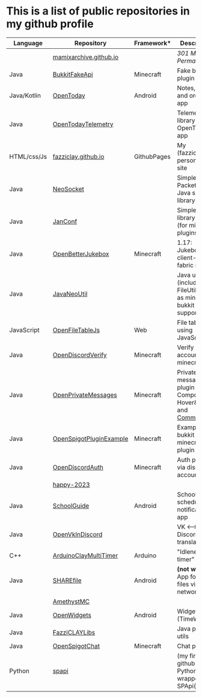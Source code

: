 # This is a list of public repositories in my github profile

| Language | Repository | Framework* | Description | 
|---|---|---|---|
|      | [mamixarchive.github.io](https://github.com/FazziCLAY/mamixarchive.github.io) | | *301 Moved Permanently* |
| Java | [BukkitFakeApi](https://github.com/FazziCLAY/BukkitFakeApi) | Minecraft | Fake bukkit plugin API |
| Java/Kotlin | [OpenToday](https://github.com/FazziCLAY/OpenToday) | Android | Notes, TODO and organizer app |
| Java | [OpenTodayTelemetry](https://github.com/FazziCLAY/OpenTodayTelemetry) | | Telemetry library for OpenToday app |
| HTML/css/Js | [fazziclay.github.io](https://github.com/FazziCLAY/fazziclay.github.io) | GithubPages | My (fazziclay) personal web site |
| Java | [NeoSocket](https://github.com/FazziCLAY/NeoSocket) | | Simple Packet-like Java socket library |
| Java | [JanConf](https://github.com/FazziCLAY/JanConf) | | Simple config library `.jconf` (for minecraft plugins) |
| Java | [OpenBetterJukebox](https://github.com/FazziCLAY/OpenBetterJukebox) | Minecraft | 1.17: Jukebox client-side fabric mod |
| Java | [JavaNeoUtil](https://github.com/FazziCLAY/JavaNeoUtil) | | Java utils (include FileUtil) (work as minecraft bukkit plugin supported!) |
| JavaScript | [OpenFileTableJs](https://github.com/FazziCLAY/OpenFileTableJs) | Web | File table using JavaScript |
| Java | [OpenDiscordVerify](https://github.com/FazziCLAY/OpenDiscordVerify) | Minecraft | Verify discord account via minecraft |
| Java | [OpenPrivateMessages](https://github.com/FazziCLAY/OpenPrivateMessages) | Minecraft | Private messages plugin using Component Hover&Click and [CommandAPI](https://github.com/JorelAli/CommandAPI) |
| Java | [OpenSpigotPluginExample](https://github.com/FazziCLAY/OpenSpigotPluginExample) | Minecraft | Example of bukkit minecraft plugin |
| Java | [OpenDiscordAuth](https://github.com/FazziCLAY/OpenDiscordAuth) | Minecraft | Auth plugin via discord account |
|      | [happy-2023](https://github.com/FazziCLAY/happy-2023) | | |
| Java | [SchoolGuide](https://github.com/FazziCLAY/SchoolGuide) | Android | School-schedule notification app |
| Java | [OpenVkInDiscord](https://github.com/FazziCLAY/OpenVkInDiscord) | | VK <--> Discord translator |
| C++ | [ArduinoClayMultiTimer](https://github.com/FazziCLAY/ArduinoClayMultiTimer) | Arduino | "Idleness timer" |
| Java | [SHAREfile](https://github.com/FazziCLAY/SHAREfile) | Android | **(not work)** App for share files via local network | 
|      | [AmethystMC](https://github.com/FazziCLAY/AmethystMC) | | |
| Java | [OpenWidgets](https://github.com/FazziCLAY/OpenWidgets) | Android | Widgets app (TimeWidget) |
| Java | [FazziCLAYLibs](https://github.com/FazziCLAY/FazziCLAYLibs) | | Java personal utils |
| Java | [OpenSpigotChat](https://github.com/FazziCLAY/OpenSpigotChat) | Minecraft | Chat plugin |
| Python | [spapi](https://github.com/FazziCLAY/spapi) | | (my first github repo) Python wrapper of SPApi(closed) |
